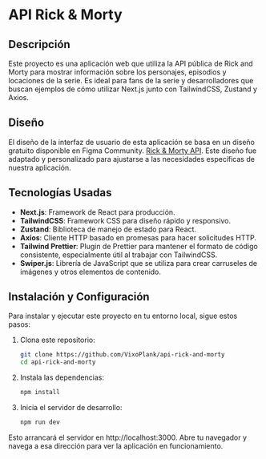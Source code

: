 
# API Rick & Morty

## Descripción
Este proyecto es una aplicación web que utiliza la API pública de Rick and Morty para mostrar información sobre los personajes, episodios y locaciones de la serie. Es ideal para fans de la serie y desarrolladores que buscan ejemplos de cómo utilizar Next.js junto con TailwindCSS, Zustand y Axios.

## Diseño
El diseño de la interfaz de usuario de esta aplicación se basa en un diseño gratuito disponible en Figma Community. [Rick & Morty API](https://www.figma.com/file/hofzni8zddE3342U7nHg4N/React-design-(Rick-%26-Morty-API)-(Community)?type=design&node-id=0-1&mode=design&t=DaberMmMDDqXECG0-0). Este diseño fue adaptado y personalizado para ajustarse a las necesidades específicas de nuestra aplicación.

## Tecnologías Usadas
- **Next.js**: Framework de React para producción.
- **TailwindCSS**: Framework CSS para diseño rápido y responsivo.
- **Zustand**: Biblioteca de manejo de estado para React.
- **Axios**: Cliente HTTP basado en promesas para hacer solicitudes HTTP.
- **Tailwind Prettier**: Plugin de Prettier para mantener el formato de código consistente, especialmente útil al trabajar con TailwindCSS.
- **Swiper.js**: Librería de JavaScript que se utiliza para crear carruseles de imágenes y otros elementos de contenido.

## Instalación y Configuración
Para instalar y ejecutar este proyecto en tu entorno local, sigue estos pasos:

1. Clona este repositorio:

   ```bash
   git clone https://github.com/VixoPlank/api-rick-and-morty
   cd api-rick-and-morty
   ```
2. Instala las dependencias:
    ```bash
    npm install
    ```
3. Inicia el servidor de desarrollo:
    ```bash
    npm run dev
    ```
Esto arrancará el servidor en http://localhost:3000. Abre tu navegador y navega a esa dirección para ver la aplicación en funcionamiento.

